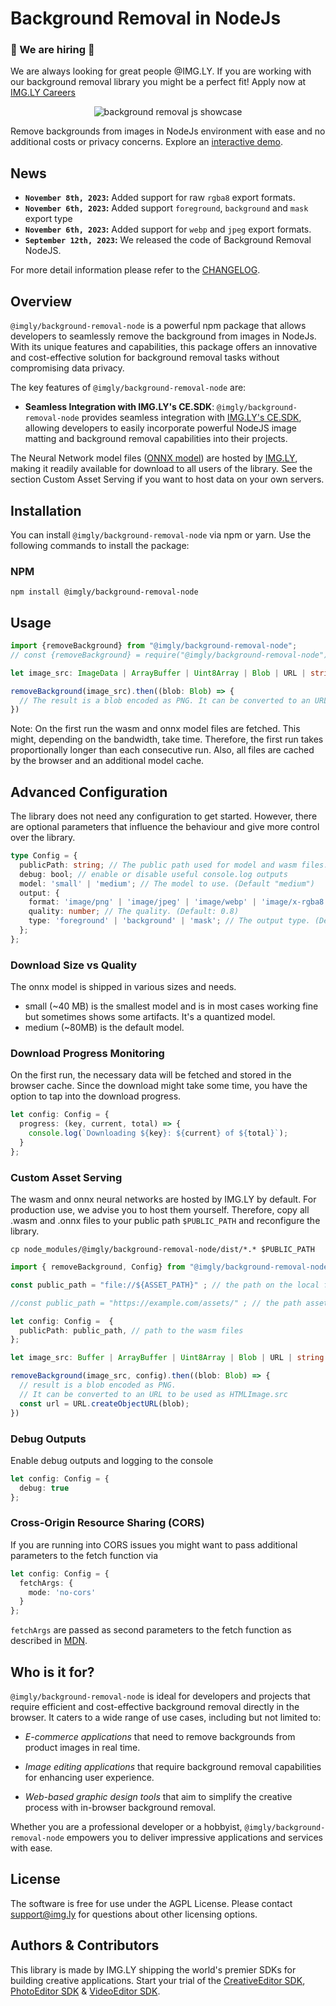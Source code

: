 # Background Removal in NodeJs

### 🚨 We are hiring 🚨

We are always looking for great people @IMG.LY. If you are working with our background removal library you might be a perfect fit! Apply now at [IMG.LY Careers](https://img.ly/company/careers/?utm_source=github&utm_medium=readme&utm_campaign=background-removal-js)

<p align="center">
<img src="https://img.ly/showcases/cesdk/web/s/case-thumbnail/background-removal/background-removal-0.png?utm_source=github&utm_medium=project&utm_campaign=background-removal-js" alt="background removal js showcase" />

</p>

Remove backgrounds from images in NodeJs environment with ease and no additional costs or privacy concerns.
Explore an [interactive demo](https://img.ly/showcases/cesdk/web/background-removal/web?utm_source=github&utm_medium=project&utm_campaign=background-removal-js).

## News

- **`November 8th, 2023`:** Added support for raw `rgba8` export formats.
- **`November 6th, 2023`:** Added support `foreground`, `background` and `mask` export type
- **`November 6th, 2023`:** Added support for `webp` and `jpeg` export formats.
- **`September 12th, 2023`:** We released the code of Background Removal NodeJS.

For more detail information please refer to the [CHANGELOG](./CHANGELOG.md).

## Overview

`@imgly/background-removal-node` is a powerful npm package that allows developers to seamlessly remove the background from images in NodeJs. With its unique features and capabilities, this package offers an innovative and cost-effective solution for background removal tasks without compromising data privacy.

The key features of `@imgly/background-removal-node` are:

- **Seamless Integration with IMG.LY's CE.SDK**: `@imgly/background-removal-node` provides seamless integration with [IMG.LY's CE.SDK](https://img.ly/products/creative-sdk?utm_source=github&utm_medium=project&utm_campaign=background-removal-js), allowing developers to easily incorporate powerful NodeJS image matting and background removal capabilities into their projects.

The Neural Network model files ([ONNX model](https://onnx.ai/)) are hosted by [IMG.LY](https://img.ly/), making it readily available for download to all users of the library. See the section Custom Asset Serving if you want to host data on your own servers.

## Installation

You can install `@imgly/background-removal-node` via npm or yarn. Use the following commands to install the package:

### NPM

```shell
npm install @imgly/background-removal-node
```

## Usage

```typescript
import {removeBackground} from "@imgly/background-removal-node";
// const {removeBackground} = require("@imgly/background-removal-node");

let image_src: ImageData | ArrayBuffer | Uint8Array | Blob | URL | string = ...;

removeBackground(image_src).then((blob: Blob) => {
  // The result is a blob encoded as PNG. It can be converted to an URL to be used as HTMLImage.src
})
```

Note: On the first run the wasm and onnx model files are fetched. This might, depending on the bandwidth, take time. Therefore, the first run takes proportionally longer than each consecutive run. Also, all files are cached by the browser and an additional model cache.

## Advanced Configuration

The library does not need any configuration to get started. However, there are optional parameters that influence the behaviour and give more control over the library.

```typescript
type Config = {
  publicPath: string; // The public path used for model and wasm files. Default: '`file://${path.resolve(`node_modules/${pkg.name}/dist/`)}/`.
  debug: bool; // enable or disable useful console.log outputs
  model: 'small' | 'medium'; // The model to use. (Default "medium")
  output: {
    format: 'image/png' | 'image/jpeg' | 'image/webp' | 'image/x-rgba8'; // The output format. (Default "image/png")
    quality: number; // The quality. (Default: 0.8)
    type: 'foreground' | 'background' | 'mask'; // The output type. (Default "foreground")
  };
};
```

### Download Size vs Quality

The onnx model is shipped in various sizes and needs.

- small (~40 MB) is the smallest model and is in most cases working fine but sometimes shows some artifacts. It's a quantized model.
- medium (~80MB) is the default model.

### Download Progress Monitoring

On the first run, the necessary data will be fetched and stored in the browser cache. Since the download might take some time, you have the option to tap into the download progress.

```typescript
let config: Config = {
  progress: (key, current, total) => {
    console.log(`Downloading ${key}: ${current} of ${total}`);
  }
};
```

### Custom Asset Serving

The wasm and onnx neural networks are hosted by IMG.LY by default. For production use, we advise you to host them yourself. Therefore, copy all .wasm and .onnx files to your public path `$PUBLIC_PATH` and reconfigure the library.

```shell
cp node_modules/@imgly/background-removal-node/dist/*.* $PUBLIC_PATH
```

```typescript
import { removeBackground, Config} from "@imgly/background-removal-node"

const public_path = "file://${ASSET_PATH}" ; // the path on the local file system

//const public_path = "https://example.com/assets/" ; // the path assets are served from

let config: Config =  {
  publicPath: public_path, // path to the wasm files
};

let image_src: Buffer | ArrayBuffer | Uint8Array | Blob | URL | string = ...;

removeBackground(image_src, config).then((blob: Blob) => {
  // result is a blob encoded as PNG.
  // It can be converted to an URL to be used as HTMLImage.src
  const url = URL.createObjectURL(blob);
})
```

### Debug Outputs

Enable debug outputs and logging to the console

```typescript
let config: Config = {
  debug: true
};
```

### Cross-Origin Resource Sharing (CORS)

If you are running into CORS issues you might want to pass additional parameters to the fetch function via

```typescript
let config: Config = {
  fetchArgs: {
    mode: 'no-cors'
  }
};
```

`fetchArgs` are passed as second parameters to the fetch function as described in [MDN](https://developer.mozilla.org/en-US/docs/Web/API/Fetch_API/Using_Fetch).

## Who is it for?

`@imgly/background-removal-node` is ideal for developers and projects that require efficient and cost-effective background removal directly in the browser. It caters to a wide range of use cases, including but not limited to:

- _E-commerce applications_ that need to remove backgrounds from product images in real time.

- _Image editing applications_ that require background removal capabilities for enhancing user experience.

- _Web-based graphic design tools_ that aim to simplify the creative process with in-browser background removal.

Whether you are a professional developer or a hobbyist, `@imgly/background-removal-node` empowers you to deliver impressive applications and services with ease.

## License

The software is free for use under the AGPL License. Please contact [support@img.ly](mailto:support@img.ly?subject=Background-Removal-Node%20License) for questions about other licensing options.

## Authors & Contributors

This library is made by IMG.LY shipping the world's premier SDKs for building creative applications.
Start your trial of the [CreativeEditor SDK](https://img.ly/products/creative-sdk?utm_source=github&utm_medium=project&utm_campaign=background-removal-js-node), [PhotoEditor SDK](https://img.ly/products/photo-sdk?utm_source=github&utm_medium=project&utm_campaign=background-removal-js-node) & [VideoEditor SDK](https://img.ly/products/video-sdk?utm_source=github&utm_medium=project&utm_campaign=background-removal-js-node).
